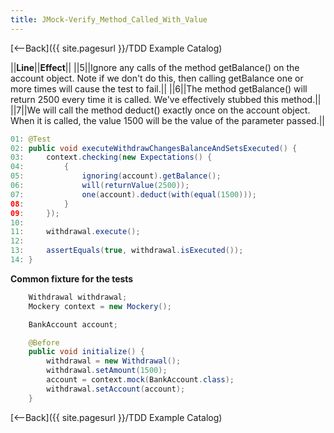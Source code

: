 ```yaml
---
title: JMock-Verify_Method_Called_With_Value
---
```

[<--Back]({{ site.pagesurl }}/TDD Example Catalog)

||**Line**||**Effect**||
||5||Ignore any calls of the method getBalance() on the account object. Note if we don't do this, then calling getBalance one or more times will cause the test to fail.||
||6||The method getBalance() will return 2500 every time it is called. We've effectively stubbed this method.||
||7||We will call the method deduct() exactly once on the account object. When it is called, the value 1500 will be the value of the parameter passed.||

```java
01: @Test
02: public void executeWithdrawChangesBalanceAndSetsExecuted() {
03:     context.checking(new Expectations() {
04:         {
05:             ignoring(account).getBalance();
06:             will(returnValue(2500));
07:             one(account).deduct(with(equal(1500)));
08:         }
09:     });
10: 
11:     withdrawal.execute();
12: 
13:     assertEquals(true, withdrawal.isExecuted());
14: }
```

**Common fixture for the tests**
```java
    Withdrawal withdrawal;
    Mockery context = new Mockery();

    BankAccount account;

    @Before
    public void initialize() {
        withdrawal = new Withdrawal();
        withdrawal.setAmount(1500);
        account = context.mock(BankAccount.class);
        withdrawal.setAccount(account);
    }
```

[<--Back]({{ site.pagesurl }}/TDD Example Catalog)

